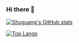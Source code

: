 ### Hi there 👋

<!--
**ShuguangSun/ShuguangSun** is a ✨ _special_ ✨ repository because its `README.md` (this file) appears on your GitHub profile.

Here are some ideas to get you started:

- 🔭 I’m currently working on ...
- 🌱 I’m currently learning ...
- 👯 I’m looking to collaborate on ...
- 🤔 I’m looking for help with ...
- 💬 Ask me about ...
- 📫 How to reach me: ...
- 😄 Pronouns: ...
- ⚡ Fun fact: ...
-->

[![Shuguang's GitHub stats](https://github-readme-stats.vercel.app/api?username=Shuguangsun)](https://github.com/anuraghazra/github-readme-stats)

[![Top Langs](https://github-readme-stats.vercel.app/api/top-langs/?username=ShuguangSun)](https://github.com/anuraghazra/github-readme-stats)
